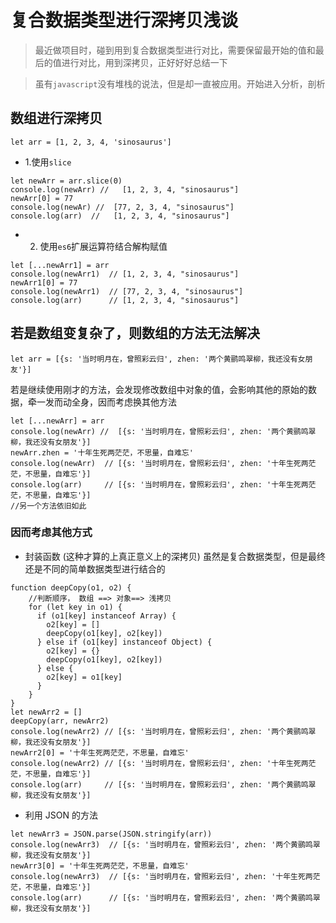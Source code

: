 # 复合数据类型进行深拷贝浅谈

> 最近做项目时，碰到用到复合数据类型进行对比，需要保留最开始的值和最后的值进行对比，用到深拷贝，正好好好总结一下

> 虽有`javascript`没有堆栈的说法，但是却一直被应用。开始进入分析，剖析

## 数组进行深拷贝

`let arr = [1, 2, 3, 4, 'sinosaurus']`

- 1.使用`slice`

```
let newArr = arr.slice(0)
console.log(newArr) //   [1, 2, 3, 4, "sinosaurus"]
newArr[0] = 77
console.log(newAr) //  [77, 2, 3, 4, "sinosaurus"]
console.log(arr)  //   [1, 2, 3, 4, "sinosaurus"]
```

- 2. 使用`es6`扩展运算符结合解构赋值

```
let [...newArr1] = arr
console.log(newArr1)  // [1, 2, 3, 4, "sinosaurus"]
newArr1[0] = 77
console.log(newArr1)  // [77, 2, 3, 4, "sinosaurus"]
console.log(arr)      // [1, 2, 3, 4, "sinosaurus"]
```

## 若是数组变复杂了，则数组的方法无法解决

`let arr = [{s: '当时明月在，曾照彩云归', zhen: '两个黄鹂鸣翠柳，我还没有女朋友'}]`

若是继续使用刚才的方法，会发现修改数组中对象的值，会影响其他的原始的数据，牵一发而动全身，因而考虑换其他方法

```
let [...newArr] = arr
console.log(newArr) //  [{s: '当时明月在，曾照彩云归', zhen: '两个黄鹂鸣翠柳，我还没有女朋友'}]
newArr.zhen = '十年生死两茫茫，不思量，自难忘'
console.log(newArr)  // [{s: '当时明月在，曾照彩云归', zhen: '十年生死两茫茫，不思量，自难忘'}]
console.log(arr)     // [{s: '当时明月在，曾照彩云归', zhen: '十年生死两茫茫，不思量，自难忘'}]
//另一个方法依旧如此
```

### 因而考虑其他方式

- 封装函数 (这种才算的上真正意义上的深拷贝) 虽然是复合数据类型，但是最终还是不同的简单数据类型进行结合的

```
function deepCopy(o1, o2) {
	//判断顺序， 数组 ==> 对象==> 浅拷贝
	for (let key in o1) {
      if (o1[key] instanceof Array) {
      	o2[key] = []
      	deepCopy(o1[key], o2[key])
      } else if (o1[key] instanceof Object) {
      	o2[key] = {}
      	deepCopy(o1[key], o2[key])
      } else {
      	o2[key] = o1[key]
      }
	}
}
let newArr2 = []
deepCopy(arr, newArr2)
console.log(newArr2) // [{s: '当时明月在，曾照彩云归', zhen: '两个黄鹂鸣翠柳，我还没有女朋友'}]
newArr2[0] = '十年生死两茫茫，不思量，自难忘'
console.log(newArr2) // [{s: '当时明月在，曾照彩云归', zhen: '十年生死两茫茫，不思量，自难忘'}]
console.log(arr)     // [{s: '当时明月在，曾照彩云归', zhen: '两个黄鹂鸣翠柳，我还没有女朋友'}]
```

- 利用 JSON 的方法

```
let newArr3 = JSON.parse(JSON.stringify(arr))
console.log(newArr3)  // [{s: '当时明月在，曾照彩云归', zhen: '两个黄鹂鸣翠柳，我还没有女朋友'}]
newArr3[0] = '十年生死两茫茫，不思量，自难忘'
console.log(newArr3)  // [{s: '当时明月在，曾照彩云归', zhen: '十年生死两茫茫，不思量，自难忘'}]
console.log(arr)      // [{s: '当时明月在，曾照彩云归', zhen: '两个黄鹂鸣翠柳，我还没有女朋友'}]
```
